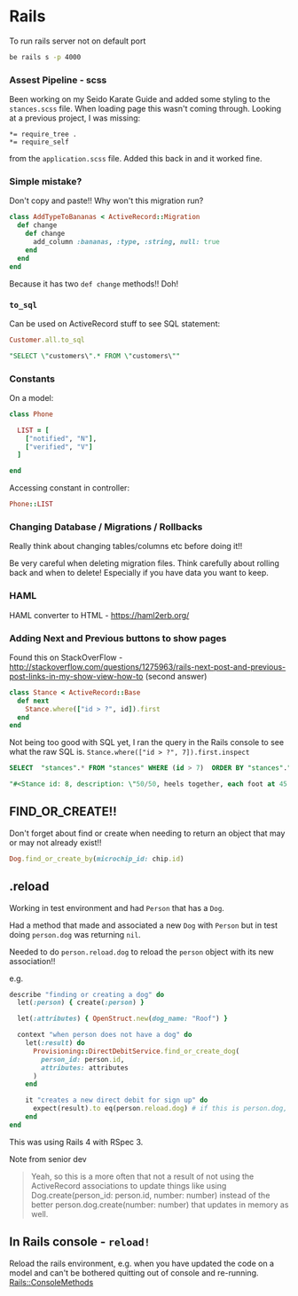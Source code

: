 # Rails

To run rails server not on default port

```bash
be rails s -p 4000
```

### Assest Pipeline - scss
Been working on my Seido Karate Guide and added some styling to the `stances.scss` file. When loading page this wasn't coming through. Looking at a previous  project, I was missing:

```
*= require_tree .
*= require_self
```

from the `application.scss` file. Added this back in and it worked fine.


### Simple mistake?
Don't copy and paste!!
Why won't this migration run?

```ruby
class AddTypeToBananas < ActiveRecord::Migration
  def change
    def change
      add_column :bananas, :type, :string, null: true
    end
  end
end
```

Because it has two `def change` methods!! Doh!

### `to_sql`
Can be used on ActiveRecord stuff to see SQL statement:

```ruby
Customer.all.to_sql
```

```sql
"SELECT \"customers\".* FROM \"customers\""
```

### Constants
On a model:
```ruby
class Phone

  LIST = [
    ["notified", "N"],
    ["verified", "V"]
  ]

end
```

Accessing constant in controller:
```ruby
Phone::LIST
```



### Changing Database / Migrations / Rollbacks
Really think about changing tables/columns etc before doing it!!

Be very careful when deleting migration files. Think carefully about rolling back and when to delete! Especially if you have data you want to keep.


### HAML
HAML converter to HTML - https://haml2erb.org/


### Adding Next and Previous buttons to show pages
Found this on StackOverFlow - http://stackoverflow.com/questions/1275963/rails-next-post-and-previous-post-links-in-my-show-view-how-to (second answer)

```ruby
class Stance < ActiveRecord::Base
  def next
    Stance.where(["id > ?", id]).first
  end
end
```
Not being too good with SQL yet, I ran the query in the Rails console to see what the raw SQL is.
`Stance.where(["id > ?", 7]).first.inspect`

```sql
SELECT  "stances".* FROM "stances" WHERE (id > 7)  ORDER BY "stances"."id" ASC LIMIT 1

"#<Stance id: 8, description: \"50/50, heels together, each foot at 45 degs\", created_at: \"2016-04-15 09:35:54\", updated_at: \"2016-04-15 09:35:54\", image_file_name: \"musubi.JPG\", image_content_type: \"image/jpeg\", image_file_size: 107624, image_updated_at: \"2016-04-15 09:35:54\", japanese_name: \"Musubi Dachi\", english_name: \"Open-toe stance\">"
```



## FIND_OR_CREATE!!

Don't forget about find or create when needing to return an object that may or may not already exist!!

```ruby
Dog.find_or_create_by(microchip_id: chip.id)
```

## .reload

Working in test environment and had `Person` that has a `Dog`.

Had a method that made and associated a new `Dog` with `Person` but in test doing `person.dog` was returning `nil`.

Needed to do `person.reload.dog` to reload the `person` object with its new association!!

e.g.

```ruby
describe "finding or creating a dog" do
  let(:person) { create(:person) }

  let(:attributes) { OpenStruct.new(dog_name: "Roof") }

  context "when person does not have a dog" do
    let(:result) do
      Provisioning::DirectDebitService.find_or_create_dog(
        person_id: person.id,
        attributes: attributes
      )
    end

    it "creates a new direct debit for sign up" do
      expect(result).to eq(person.reload.dog) # if this is person.dog, it will return nil
    end
end
```

This was using Rails 4 with RSpec 3.


Note from senior dev
> Yeah, so this is a more often that not a result of not using the ActiveRecord associations to update things like using Dog.create(person_id: person.id, number: number) instead of the better person.dog.create(number: number) that updates in memory as well.


## In Rails console - `reload!`
Reload the rails environment, e.g. when you have updated the code on a model and can't be bothered quitting out of console and re-running.
[Rails::ConsoleMethods](http://api.rubyonrails.org/classes/Rails/ConsoleMethods.html)

